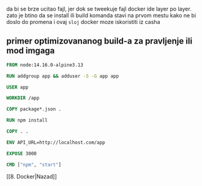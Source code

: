 da bi se brze ucitao fajl, jer dok se tweekuje fajl docker ide layer po layer. zato je btino da se install ili build komanda stavi na prvom mestu kako ne bi doslo do promena i ovaj `sloj` docker moze iskoristiti iz casha 

## primer optimizovananog build-a za pravljenje ili mod imgaga

```dockerfile
FROM node:14.16.0-alpine3.13

RUN addgroup app && adduser -S -G app app

USER app

WORKDIR /app

COPY package*.json .

RUN npm install

COPY . .

ENV API_URL=http://localhost.com/app

EXPOSE 3000

CMD ["npm", "start"]
```

[[8. Docker|Nazad]]
